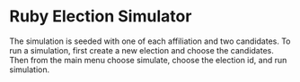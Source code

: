 # Ruby Election Simulator
The simulation is seeded with one of each affiliation and two candidates.
To run a simulation, first create a new election and choose the candidates.
Then from the main menu choose simulate, choose the election id, and run simulation. 
